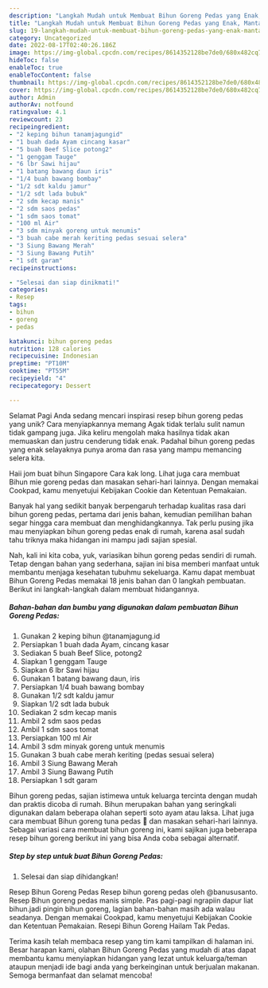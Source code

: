 ```yaml
---
description: "Langkah Mudah untuk Membuat Bihun Goreng Pedas yang Enak, Mantap"
title: "Langkah Mudah untuk Membuat Bihun Goreng Pedas yang Enak, Mantap"
slug: 19-langkah-mudah-untuk-membuat-bihun-goreng-pedas-yang-enak-mantap
category: Uncategorized
date: 2022-08-17T02:40:26.186Z
image: https://img-global.cpcdn.com/recipes/8614352128be7de0/680x482cq70/bihun-goreng-pedas-foto-resep-utama.jpg
hideToc: false
enableToc: true
enableTocContent: false
thumbnail: https://img-global.cpcdn.com/recipes/8614352128be7de0/680x482cq70/bihun-goreng-pedas-foto-resep-utama.jpg
cover: https://img-global.cpcdn.com/recipes/8614352128be7de0/680x482cq70/bihun-goreng-pedas-foto-resep-utama.jpg
author: Admin
authorAv: notfound
ratingvalue: 4.1
reviewcount: 23
recipeingredient:
- "2 keping bihun tanamjagungid"
- "1 buah dada Ayam cincang kasar"
- "5 buah Beef Slice potong2"
- "1 genggam Tauge"
- "6 lbr Sawi hijau"
- "1 batang bawang daun iris"
- "1/4 buah bawang bombay"
- "1/2 sdt kaldu jamur"
- "1/2 sdt lada bubuk"
- "2 sdm kecap manis"
- "2 sdm saos pedas"
- "1 sdm saos tomat"
- "100 ml Air"
- "3 sdm minyak goreng untuk menumis"
- "3 buah cabe merah keriting pedas sesuai selera"
- "3 Siung Bawang Merah"
- "3 Siung Bawang Putih"
- "1 sdt garam"
recipeinstructions:

- "Selesai dan siap dinikmati!"
categories:
- Resep
tags:
- bihun
- goreng
- pedas

katakunci: bihun goreng pedas 
nutrition: 128 calories
recipecuisine: Indonesian
preptime: "PT10M"
cooktime: "PT55M"
recipeyield: "4"
recipecategory: Dessert

---
```



Selamat Pagi Anda sedang mencari inspirasi resep bihun goreng pedas yang unik? Cara menyiapkannya memang Agak tidak terlalu sulit namun tidak gampang juga. Jika keliru mengolah maka hasilnya tidak akan memuaskan dan justru cenderung tidak enak. Padahal bihun goreng pedas yang enak selayaknya punya aroma dan rasa yang mampu memancing selera kita.


Haii jom buat bihun Singapore Cara kak long. Lihat juga cara membuat Bihun mie goreng pedas dan masakan sehari-hari lainnya. Dengan memakai Cookpad, kamu menyetujui Kebijakan Cookie dan Ketentuan Pemakaian.

Banyak hal yang sedikit banyak berpengaruh terhadap kualitas rasa dari bihun goreng pedas, pertama dari jenis bahan, kemudian pemilihan bahan segar hingga cara membuat dan menghidangkannya. Tak perlu pusing jika mau menyiapkan bihun goreng pedas enak di rumah, karena asal sudah tahu triknya maka hidangan ini mampu jadi sajian spesial.


Nah, kali ini kita coba, yuk, variasikan bihun goreng pedas sendiri di rumah. Tetap dengan bahan yang sederhana, sajian ini bisa memberi manfaat untuk membantu menjaga kesehatan tubuhmu sekeluarga. Kamu dapat membuat Bihun Goreng Pedas memakai 18 jenis bahan dan 0 langkah pembuatan. Berikut ini langkah-langkah dalam membuat hidangannya.

<!--inarticleads1-->

##### Bahan-bahan dan bumbu yang digunakan dalam pembuatan Bihun Goreng Pedas:

1. Gunakan 2 keping bihun @tanamjagung.id
1. Persiapkan 1 buah dada Ayam, cincang kasar
1. Sediakan 5 buah Beef Slice, potong2
1. Siapkan 1 genggam Tauge
1. Siapkan 6 lbr Sawi hijau
1. Gunakan 1 batang bawang daun, iris
1. Persiapkan 1/4 buah bawang bombay
1. Gunakan 1/2 sdt kaldu jamur
1. Siapkan 1/2 sdt lada bubuk
1. Sediakan 2 sdm kecap manis
1. Ambil 2 sdm saos pedas
1. Ambil 1 sdm saos tomat
1. Persiapkan 100 ml Air
1. Ambil 3 sdm minyak goreng untuk menumis
1. Gunakan 3 buah cabe merah keriting (pedas sesuai selera)
1. Ambil 3 Siung Bawang Merah
1. Ambil 3 Siung Bawang Putih
1. Persiapkan 1 sdt garam


Bihun goreng pedas, sajian istimewa untuk keluarga tercinta dengan mudah dan praktis dicoba di rumah. Bihun merupakan bahan yang seringkali digunakan dalam beberapa olahan seperti soto ayam atau laksa. Lihat juga cara membuat Bihun goreng tuna pedas 🍝 dan masakan sehari-hari lainnya. Sebagai variasi cara membuat bihun goreng ini, kami sajikan juga beberapa resep bihun goreng berikut ini yang bisa Anda coba sebagai alternatif. 

<!--inarticleads2-->

##### Step by step untuk buat Bihun Goreng Pedas:


1. Selesai dan siap dihidangkan!

Resep Bihun Goreng Pedas Resep bihun goreng pedas oleh @banususanto. Resep Bihun goreng pedas manis simple. Pas pagi-pagi ngrapiin dapur liat bihun.jadi pingin bihun goreng, lagian bahan-bahan masih ada walau seadanya. Dengan memakai Cookpad, kamu menyetujui Kebijakan Cookie dan Ketentuan Pemakaian. Resepi Bihun Goreng Hailam Tak Pedas. 

Terima kasih telah membaca resep yang tim kami tampilkan di halaman ini. Besar harapan kami, olahan Bihun Goreng Pedas yang mudah di atas dapat membantu kamu menyiapkan hidangan yang lezat untuk keluarga/teman ataupun menjadi ide bagi anda yang berkeinginan untuk berjualan makanan. Semoga bermanfaat dan selamat mencoba!
